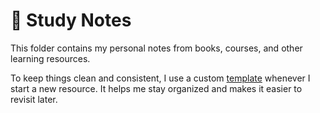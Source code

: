# 📒 Study Notes

This folder contains my personal notes from books, courses, and other learning resources.

To keep things clean and consistent, I use a custom [template](./_template.md) whenever I start a new resource. It helps me stay organized and makes it easier to revisit later.